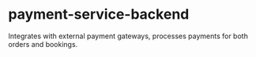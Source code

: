 # payment-service-backend
Integrates with external payment gateways, processes payments for both orders and bookings.
